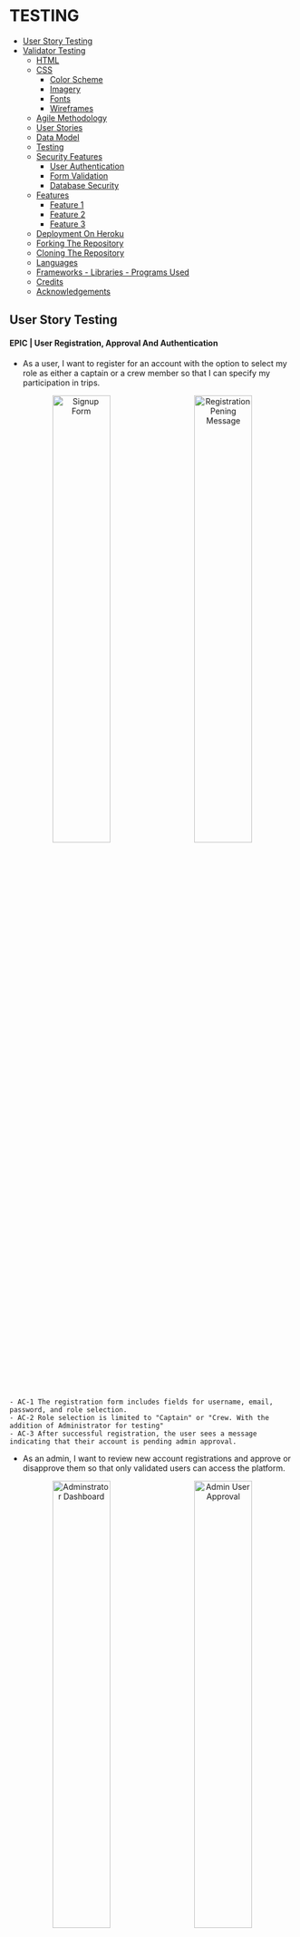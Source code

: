 # TESTING

- [User Story Testing](#user-story-testing)
- [Validator Testing](#validator-testing)
  - [HTML](#html)
  - [CSS](#css)
    - [Color Scheme](#color-scheme)
    - [Imagery](#imagery)
    - [Fonts](#fonts)
    - [Wireframes](#wireframes)
  - [Agile Methodology](#agile-methodology)
  - [User Stories](#user-stories)
  - [Data Model](#data-model)
  - [Testing](#testing)
  - [Security Features](#security-features)
    - [User Authentication](#user-authentication)
    - [Form Validation](#form-validation)
    - [Database Security](#database-security)
  - [Features](#features)
    - [Feature 1](#feature-1)
    - [Feature 2](#feature-2)
    - [Feature 3](#feature-3)
  - [Deployment On Heroku](#deployment-on-heroku)
  - [Forking The Repository](#forking-the-repository)
  - [Cloning The Repository](#cloning-the-repository)
  - [Languages](#languages)
  - [Frameworks - Libraries - Programs Used](#frameworks---libraries---programs-used)
  - [Credits](#credits)
  - [Acknowledgements](#acknowledgements)

## User Story Testing

#### EPIC | User Registration, Approval And Authentication
  - As a user, I want to register for an account with the option to select my role as either a captain or a crew member so that I can specify my participation in trips.
<p align="center">
  <img src="docs/testing/Signup form.png" alt="Signup Form" width="45%" style="margin-right: 10px;">
  <img src="docs/testing/registration pending.png" alt="Registration Pening Message" width="45%" style="margin-left: 10px;">
</p>

    - AC-1 The registration form includes fields for username, email, password, and role selection.
    - AC-2 Role selection is limited to "Captain" or "Crew. With the addition of Administrator for testing"
    - AC-3 After successful registration, the user sees a message indicating that their account is pending admin approval.


- As an admin, I want to review new account registrations and approve or disapprove them so that only validated users can access the platform.

<p align="center">
  <img src="docs/testing/admin panel.png" alt="Adminstrator Dashboard" width="45%" style="margin-right: 10px;">
  <img src="docs/testing/admin user approval.png" alt="Admin User Approval" width="45%" style="margin-left: 10px;">
</p>

    - AC-1 Admin dashboard lists all pending accounts.
    - AC-2 Approved users are notified and gain access to the platform to complete their profile; disapproved users receive a notification.
      - User receives email at address provided, updating status changes

- As an approved user, I want to complete my profile by adding information about my experience level and a bio, so that others can understand my skills and background.

<p align="center">
  <img src="docs/testing/complete profile.png" alt="complete profile" width="50%" style="margin-right: 10px;">
</p>

    - AC-1 After admin approval, the user gains access to the profile setup page.
    - AC-2 The profile form includes fields for experience level and a bio.
    - AC-3 Form is styled using Crispy Forms and Bootstrap.
    - AC-4 Data saves successfully to the profile, and changes are visible on the dashboard.


- As an approved user, I want to view my profile on my dashboard, so I can see the information I’ve shared and make updates as needed.

<p align="center">
  <img src="docs/testing/updated my profile.png" alt="update profile" width="50%" style="margin-right: 10px;">
</p>

    - AC-1 Dashboard displays user profile with fields for bio and experience level.
    - AC-2 The Edit option is available to update profile details.
    - AC-3 Changes save and update immediately upon submission.

- As a returning user, I want to log in and log out of my account securely to access my profile and trip features.

<div style="display: flex; justify-content: center; align-items: center; gap: 20px;">
  <img src="docs/testing/login page.png" alt="Login Page" width="45%">
  <img src="docs/testing/user dashboard.png" alt="User Dashboard" width="45%">
</div>


    - AC-1 The login form includes fields for email/username and password, with clear labels for each.
    - AC-2 Upon successful login with valid credentials, the user is redirected to their dashboard.
    - AC-3 A Logout link is available in the navigation bar when the user is logged in.
    - AC-4 Upon logging out, the user is redirected to the homepage.
    - AC-5 If a logged-out user tries to access a restricted page (e.g., dashboard or profile), they are redirected to the login page.


#### EPIC | Trip Management

- As a captain, I want to create a sailing trip with details like title, location, date, and the number of crew needed, so I can recruit crew members for specific journeys.

<p align="center">
  <img src="docs/testing/create trip form.png" alt="create trip form" width="50%" style="margin-right: 10px;">
</p>

    - AC-1 The trip creation form is only accessible to users with the "Captain" role.
    - AC-2 Form includes fields for title, location, date, and crew needed.
    - AC-3 Created trip appears on the captain’s dashboard under "My Trips."


- As a captain, I want to view a list of my created trips, so I can manage my upcoming trips and review participant status.

<p align="center">
  <img src="docs/testing/captains dashboard.png" alt="captains dashboard" width="50%" style="margin-right: 10px;">
</p>

    - AC-1 Dashboard lists all trips created by the captain, sorted by date.


- As a captain, I want to view detailed information about each trip I create, including a list of crew members who have joined, so I can manage and organize my crew effectively.

<p align="center">
  <img src="docs/testing/captains dashboard.png" alt="captains dashboard" width="50%" style="margin-right: 10px;">
</p>

    - AC-1 The Trip Details page displays trip information and a list of confirmed crew members.
    - AC-2 Option to approve or reject crew requests (if applicable).


#### EPIC | Joining Trips

- As a crew member, I want to view a list of available sailing trips, so I can decide which ones I’d like to join.

<p align="center">
  <img src="docs/testing/sailing opportunities.png" alt="sailing opportunities" width="50%" style="margin-right: 10px;">
</p>

    - AC-1 Page that  displays a list of trips with open crew positions.
    - AC-2 Each trip entry includes title, location, date, and an option to request to join.

- As a crew member, I want to request to join a specific sailing trip, so I can participate and gain more experience.

<div style="display: flex; justify-content: center; align-items: center; gap: 20px;">
  <img src="docs/testing/apply trip.png" alt="apply for trip" width="30%">
  <img src="docs/testing/trip pending.png" alt="Trip Pending" width="30%">
  <img src="docs/testing/trip confirmed.png" alt="Trip Confirmed" width="30%">
</div>

    - AC-1 The join request option is available for crew members on the trip details page.
    - AC-2 Request updates the trip’s participant list as "Pending."
    - AC-3 Confirmation of successful join request appears on-screen.


- As a crew member, I want to view the trips I’ve joined on my dashboard, so I can keep track of my participation.

<p align="center">
  <img src="docs/testing/crew dashboard.png" alt="crew dashboard" width="50%" style="margin-right: 10px;">
</p>

    - AC-1 Dashboard includes a "My Trips" section listing trips the user has joined.
    - AC-2 Trip status (e.g., Pending, Confirmed) displays for each entry.

- As a user, I want my experience to be tailored based on my role (captain or crew), so I only see actions and views relevant to my role.

  - AC-1 Captains have access to trip creation, management, and crew approval features.
    - Working
  - AC-2 Crew members have access to trip browsing and join request features.
    - Working
  - AC-3 Unauthorized users are redirected if attempting restricted actions.
    - Working

  #### EPIC | Role Based Access Control

  - As an admin, I want to manage user roles effectively, so I can control access to specific features.

    - AC-1 The admin panel includes options to view and modify user roles.
      - Working
    - AC-2 Role changes are saved and take immediate effect on user permissions.
      - Working

  - As a user, I want my experience to be tailored based on my role (captain or crew), so I only see actions and views relevant to my role.

    - AC-1 Captains have access to trip creation, management, and crew approval features.
      - Working
    - AC-2 Crew members have access to trip browsing and join request features.
      - Working
    - AC-3 Unauthorized users are redirected if attempting restricted actions.
      - Working


#### EPIC | Platform UI And Testing

- As a user, I want rich-text capabilities in my profile bio, so I can add more detailed information about myself.

  - AC-1 Bio field on the profile form supports rich-text formatting via Summernote.
    - Working, once approved user on first login has to complete bio.
  - AC-2 Bio content displays properly in the profile view on the dashboard.
    - Working. Can be updated as necessary

- As a user, I want the platform to have a clean and intuitive layout with easy navigation, so I can find features and complete actions quickly.

  - AC-1 Consistent styling across pages using Bootstrap and Crispy Forms.
    - Bootstrap and Cripsy formas have been implemented
  - AC-2 Navigation bar with links to key sections (dashboard, profile, trips).
    - Appropriate Navigation Is Available at all times
  - AC-3 All pages are mobile-friendly and responsive.
    - All pages tested for responsive design

#### EPIC | Static Pages

- As a visitor, I want an "About Us" page that describes the purpose of CrewFinder and the benefits of joining, so I can learn more about the platform.

  - AC-1 About Us page includes information on CrewFinder’s mission, team, and features.
    - All features visible
  - AC-2 Page is accessible from the navigation bar for all users.
    - Page Is Accessible from nav bar

- As a visitor, I want to see a welcoming home page that provides an overview of the CrewFinder platform, so I can understand the purpose and features of the app.

  - AC-1 Home page includes a brief description of CrewFinder, a call-to-action to join, and links to key pages (About Us, Sailing Opportunities, Contact Us).
    - Home page has hero introduction to set the scene with cta, then sections to help user buy into the site theme.
  - AC-2 Accessible from the navigation bar and visible to all users, including non-logged-in visitors.
    - Navigation is available to all users. Specific nav only accessible to logged in users

- As a visitor, I want a "Contact Us" page where I can find information on how to reach CrewFinder’s team, so I can ask questions or get support.

<div style="display: flex; justify-content: center; align-items: center; gap: 20px;">
  <img src="docs/testing/contact us form filled in.png" alt="contact form filled in" width="30%">
  <img src="docs/testing/success message on sending .png" alt="success message on sending" width="30%">
  <img src="docs/testing/message from contact us page.png" alt="Email message from contact page" width="30%">
</div>

  - AC-1 Contact Us page includes a contact form with fields for name, email, and message, along with any relevant contact details.
    - Contact form has all necessary fields for filling in. Includes contact details.
  - AC-2 Submitting the form sends a message to the CrewFinder team and displays a confirmation to the user.
    - 


  ## Validator Testing

  ### HTML

  ### CSS
